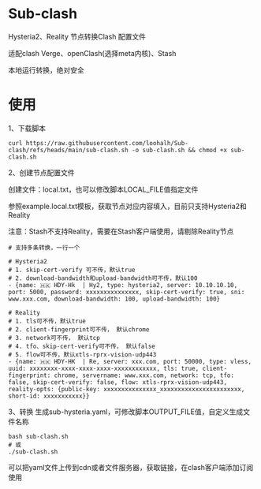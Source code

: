 # Sub-clash
Hysteria2、Reality 节点转换Clash 配置文件

适配clash Verge、openClash(选择meta内核)、Stash

本地运行转换，绝对安全
# 使用
1、下载脚本
```
curl https://raw.githubusercontent.com/loohalh/Sub-clash/refs/heads/main/sub-clash.sh -o sub-clash.sh && chmod +x sub-clash.sh
```
2、创建节点配置文件

创建文件：local.txt，也可以修改脚本LOCAL_FILE值指定文件

参照example.local.txt模板，获取节点对应内容填入，目前只支持Hysteria2和Reality

注意：Stash不支持Reality，需要在Stash客户端使用，请剔除Reality节点

```
# 支持多条转换，一行一个

# Hysteria2 
# 1. skip-cert-verify 可不传，默认true
# 2. download-bandwidth和upload-bandwidth可不传，默认100
- {name: 🇭🇰 HDY-Hk  | Hy2, type: hysteria2, server: 10.10.10.10, port: 5000, password: xxxxxxxxxxxxxxx, skip-cert-verify: true, sni: www.xxx.com, download-bandwidth: 100, upload-bandwidth: 100}

# Reality
# 1. tls可不传，默认true
# 2. client-fingerprint可不传， 默认chrome
# 3. network可不传， 默认tcp
# 4. tfo、skip-cert-verify可不传， 默认false
# 5. flow可不传，默认xtls-rprx-vision-udp443
- {name: 🇭🇰 HDY-HK  | Re, server: xxx.com, port: 50000, type: vless, uuid: xxxxxxxx-xxxx-xxxx-xxxx-xxxxxxxxxxxx, tls: true, client-fingerprint: chrome, servername: www.xxx.com, network: tcp, tfo: false, skip-cert-verify: false, flow: xtls-rprx-vision-udp443, reality-opts: {public-key: xxxxxxxxxxxxxxx_xxxxxxxxxxxxxxxxxxxxxxx, short-id: xxxxxxxxxxx}}
```
3、转换
生成sub-hysteria.yaml，可修改脚本OUTPUT_FILE值，自定义生成文件名称
```
bash sub-clash.sh
# 或
./sub-clash.sh
```
可以把yaml文件上传到cdn或者文件服务器，获取链接，在clash客户端添加订阅使用
